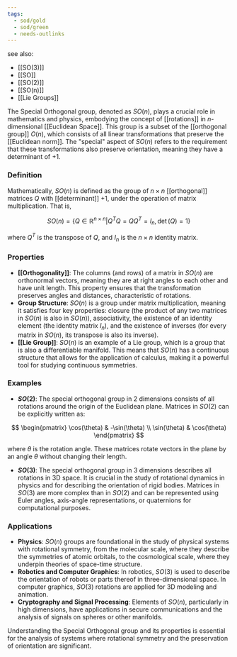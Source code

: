 ```yaml
---
tags:
  - sod/gold
  - sod/green
  - needs-outlinks
---
```


see also:
- [[SO(3)]]
- [[SO]]
- [[SO(2)]]
- [[SO(n)]]
- [[Lie Groups]]

The Special Orthogonal group, denoted as $SO(n)$, plays a crucial role in mathematics and physics, embodying the concept of [[rotations]] in $n$-dimensional [[Euclidean Space]]. This group is a subset of the [[orthogonal group]] $O(n)$, which consists of all linear transformations that preserve the [[Euclidean norm]]. The "special" aspect of $SO(n)$ refers to the requirement that these transformations also preserve orientation, meaning they have a determinant of +1.

### Definition

Mathematically, $SO(n)$ is defined as the group of $n \times n$ [[orthogonal]] matrices $Q$ with [[determinant]] +1, under the operation of matrix multiplication. That is,

$$SO(n) = \{Q \in \mathbb{R}^{n \times n} | Q^TQ = QQ^T = I_n, \det(Q) = 1\}$$

where $Q^T$ is the transpose of $Q$, and $I_n$ is the $n \times n$ identity matrix.

### Properties

- **[[Orthogonality]]**: The columns (and rows) of a matrix in $SO(n)$ are orthonormal vectors, meaning they are at right angles to each other and have unit length. This property ensures that the transformation preserves angles and distances, characteristic of rotations.
- **Group Structure**: $SO(n)$ is a group under matrix multiplication, meaning it satisfies four key properties: closure (the product of any two matrices in $SO(n)$ is also in $SO(n)$), associativity, the existence of an identity element (the identity matrix $I_n$), and the existence of inverses (for every matrix in $SO(n)$, its transpose is also its inverse).
- **[[Lie Group]]**: $SO(n)$ is an example of a Lie group, which is a group that is also a differentiable manifold. This means that $SO(n)$ has a continuous structure that allows for the application of calculus, making it a powerful tool for studying continuous symmetries.

### Examples

- **$SO(2)$**: The special orthogonal group in 2 dimensions consists of all rotations around the origin of the Euclidean plane. Matrices in $SO(2)$ can be explicitly written as:

$$
\begin{pmatrix}
\cos(\theta) & -\sin(\theta) \\
\sin(\theta) & \cos(\theta)
\end{pmatrix}
$$

where $\theta$ is the rotation angle. These matrices rotate vectors in the plane by an angle $\theta$ without changing their length.

- **$SO(3)$**: The special orthogonal group in 3 dimensions describes all rotations in 3D space. It is crucial in the study of rotational dynamics in physics and for describing the orientation of rigid bodies. Matrices in $SO(3)$ are more complex than in $SO(2)$ and can be represented using Euler angles, axis-angle representations, or quaternions for computational purposes.

### Applications

- **Physics**: $SO(n)$ groups are foundational in the study of physical systems with rotational symmetry, from the molecular scale, where they describe the symmetries of atomic orbitals, to the cosmological scale, where they underpin theories of space-time structure.
- **Robotics and Computer Graphics**: In robotics, $SO(3)$ is used to describe the orientation of robots or parts thereof in three-dimensional space. In computer graphics, $SO(3)$ rotations are applied for 3D modeling and animation.
- **Cryptography and Signal Processing**: Elements of $SO(n)$, particularly in high dimensions, have applications in secure communications and the analysis of signals on spheres or other manifolds.

Understanding the Special Orthogonal group and its properties is essential for the analysis of systems where rotational symmetry and the preservation of orientation are significant.